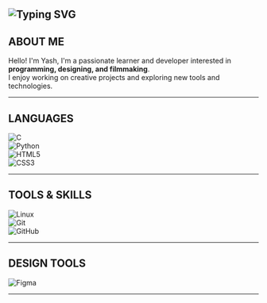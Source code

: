 ![Typing SVG](https://readme-typing-svg.demolab.com/?lines=Hola&color=00FF00&font=IBM+Plex)
--
## ABOUT ME
Hello! I'm Yash,  I'm a passionate learner and developer interested in **programming, designing, and filmmaking**.  
I enjoy working on creative projects and exploring new tools and technologies.

---

## LANGUAGES  
![C](https://img.shields.io/badge/-C-blue?style=flat&logo=c&logoColor=white)  
![Python](https://img.shields.io/badge/-Python-blue?style=flat&logo=python&logoColor=white)  
![HTML5](https://img.shields.io/badge/-HTML5-orange?style=flat&logo=html5&logoColor=white)  
![CSS3](https://img.shields.io/badge/-CSS3-blue?style=flat&logo=css3&logoColor=white)  

---

## TOOLS & SKILLS  
![Linux](https://img.shields.io/badge/-Linux-black?style=flat&logo=linux&logoColor=white)  
![Git](https://img.shields.io/badge/-Git-orange?style=flat&logo=git&logoColor=white)  
![GitHub](https://img.shields.io/badge/-GitHub-black?style=flat&logo=github&logoColor=white)  

---

## DESIGN TOOLS  
![Figma](https://img.shields.io/badge/-Figma-black?style=flat&logo=figma&logoColor=white)  

---
